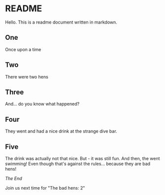 
# README

Hello. This is a readme document written in markdown.

## One
Once upon a time

## Two
There were two hens

## Three
And... do you know what happened?

## Four
They went and had a nice drink at the strange dive bar.

## Five
The drink was actually not that nice. But - it was still fun. And then, the went swimming! Even though that's against the rules... because they are bad hens!

_The End_


Join us next time for "The bad hens: 2"